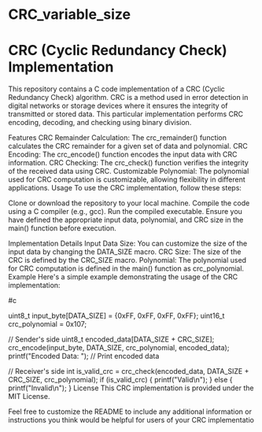 # CRC_variable_size
# CRC (Cyclic Redundancy Check) Implementation
This repository contains a C code implementation of a CRC (Cyclic Redundancy Check) algorithm. CRC is a method used in error detection in digital networks or storage devices where it ensures the integrity of transmitted or stored data. This particular implementation performs CRC encoding, decoding, and checking using binary division.

Features
CRC Remainder Calculation: The crc_remainder() function calculates the CRC remainder for a given set of data and polynomial.
CRC Encoding: The crc_encode() function encodes the input data with CRC information.
CRC Checking: The crc_check() function verifies the integrity of the received data using CRC.
Customizable Polynomial: The polynomial used for CRC computation is customizable, allowing flexibility in different applications.
Usage
To use the CRC implementation, follow these steps:

Clone or download the repository to your local machine.
Compile the code using a C compiler (e.g., gcc).
Run the compiled executable.
Ensure you have defined the appropriate input data, polynomial, and CRC size in the main() function before execution.

Implementation Details
Input Data Size: You can customize the size of the input data by changing the DATA_SIZE macro.
CRC Size: The size of the CRC is defined by the CRC_SIZE macro.
Polynomial: The polynomial used for CRC computation is defined in the main() function as crc_polynomial.
Example
Here's a simple example demonstrating the usage of the CRC implementation:

#c

uint8_t input_byte[DATA_SIZE] = {0xFF, 0xFF, 0xFF, 0xFF};
uint16_t crc_polynomial = 0x107;

// Sender's side
uint8_t encoded_data[DATA_SIZE + CRC_SIZE];
crc_encode(input_byte, DATA_SIZE, crc_polynomial, encoded_data);
printf("Encoded Data: ");
// Print encoded data

// Receiver's side
int is_valid_crc = crc_check(encoded_data, DATA_SIZE + CRC_SIZE, crc_polynomial);
if (is_valid_crc) {
    printf("Valid\n");
} else {
    printf("Invalid\n");
}
License
This CRC implementation is provided under the MIT License.

Feel free to customize the README to include any additional information or instructions you think would be helpful for users of your CRC implementatio
